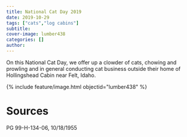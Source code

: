 ```yaml
---
title: National Cat Day 2019
date: 2019-10-29
tags: ["cats","log cabins"]
subtitle: 
cover-image: lumber438
categories: []
author: 
---
```


On this National Cat Day, we offer up a clowder of cats, chowing and prowling and in general conducting cat business outside their home of Hollingshead Cabin near Felt, Idaho.

{% include feature/image.html objectid="lumber438" %}

# Sources

PG 99-H-134-06, 10/18/1955